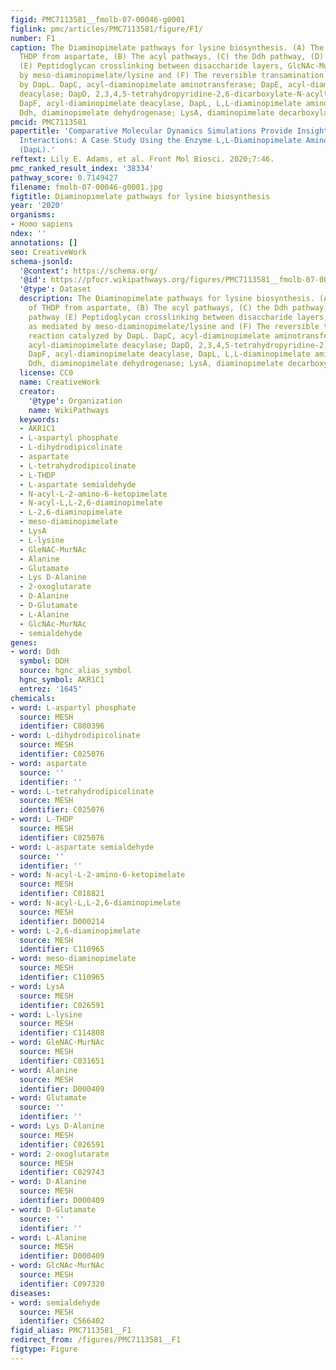 ```yaml
---
figid: PMC7113581__fmolb-07-00046-g0001
figlink: pmc/articles/PMC7113581/figure/F1/
number: F1
caption: The Diaminopimelate pathways for lysine biosynthesis. (A) The synthesis of
  THDP from aspartate, (B) The acyl pathways, (C) the Ddh pathway, (D) the DapL pathway
  (E) Peptidoglycan crosslinking between disaccharide layers, GlcNAc-MurNAc, as mediated
  by meso-diaminopimelate/lysine and (F) The reversible transamination reaction catalyzed
  by DapL. DapC, acyl-diaminopimelate aminotransferase; DapE, acyl-diaminopimelate
  deacylase; DapD, 2,3,4,5-tetrahydropyridine-2,6-dicarboxylate-N-acyltransferase;
  DapF, acyl-diaminopimelate deacylase, DapL, L,L-diaminopimelate aminotransferase;
  Ddh, diaminopimelate dehydrogenase; LysA, diaminopimelate decarboxylase.
pmcid: PMC7113581
papertitle: 'Comparative Molecular Dynamics Simulations Provide Insight Into Antibiotic
  Interactions: A Case Study Using the Enzyme L,L-Diaminopimelate Aminotransferase
  (DapL).'
reftext: Lily E. Adams, et al. Front Mol Biosci. 2020;7:46.
pmc_ranked_result_index: '38334'
pathway_score: 0.7149427
filename: fmolb-07-00046-g0001.jpg
figtitle: Diaminopimelate pathways for lysine biosynthesis
year: '2020'
organisms:
- Homo sapiens
ndex: ''
annotations: []
seo: CreativeWork
schema-jsonld:
  '@context': https://schema.org/
  '@id': https://pfocr.wikipathways.org/figures/PMC7113581__fmolb-07-00046-g0001.html
  '@type': Dataset
  description: The Diaminopimelate pathways for lysine biosynthesis. (A) The synthesis
    of THDP from aspartate, (B) The acyl pathways, (C) the Ddh pathway, (D) the DapL
    pathway (E) Peptidoglycan crosslinking between disaccharide layers, GlcNAc-MurNAc,
    as mediated by meso-diaminopimelate/lysine and (F) The reversible transamination
    reaction catalyzed by DapL. DapC, acyl-diaminopimelate aminotransferase; DapE,
    acyl-diaminopimelate deacylase; DapD, 2,3,4,5-tetrahydropyridine-2,6-dicarboxylate-N-acyltransferase;
    DapF, acyl-diaminopimelate deacylase, DapL, L,L-diaminopimelate aminotransferase;
    Ddh, diaminopimelate dehydrogenase; LysA, diaminopimelate decarboxylase.
  license: CC0
  name: CreativeWork
  creator:
    '@type': Organization
    name: WikiPathways
  keywords:
  - AKR1C1
  - L-aspartyl phosphate
  - L-dihydrodipicolinate
  - aspartate
  - L-tetrahydrodipicolinate
  - L-THDP
  - L-aspartate semialdehyde
  - N-acyl-L-2-amino-6-ketopimelate
  - N-acyl-L,L-2,6-diaminopimelate
  - L-2,6-diaminopimelate
  - meso-diaminopimelate
  - LysA
  - L-lysine
  - GleNAC-MurNAc
  - Alanine
  - Glutamate
  - Lys D-Alanine
  - 2-oxoglutarate
  - D-Alanine
  - D-Glutamate
  - L-Alanine
  - GlcNAc-MurNAc
  - semialdehyde
genes:
- word: Ddh
  symbol: DDH
  source: hgnc_alias_symbol
  hgnc_symbol: AKR1C1
  entrez: '1645'
chemicals:
- word: L-aspartyl phosphate
  source: MESH
  identifier: C080396
- word: L-dihydrodipicolinate
  source: MESH
  identifier: C025076
- word: aspartate
  source: ''
  identifier: ''
- word: L-tetrahydrodipicolinate
  source: MESH
  identifier: C025076
- word: L-THDP
  source: MESH
  identifier: C025076
- word: L-aspartate semialdehyde
  source: ''
  identifier: ''
- word: N-acyl-L-2-amino-6-ketopimelate
  source: MESH
  identifier: C018821
- word: N-acyl-L,L-2,6-diaminopimelate
  source: MESH
  identifier: D000214
- word: L-2,6-diaminopimelate
  source: MESH
  identifier: C110965
- word: meso-diaminopimelate
  source: MESH
  identifier: C110965
- word: LysA
  source: MESH
  identifier: C026591
- word: L-lysine
  source: MESH
  identifier: C114808
- word: GleNAC-MurNAc
  source: MESH
  identifier: C031651
- word: Alanine
  source: MESH
  identifier: D000409
- word: Glutamate
  source: ''
  identifier: ''
- word: Lys D-Alanine
  source: MESH
  identifier: C026591
- word: 2-oxoglutarate
  source: MESH
  identifier: C029743
- word: D-Alanine
  source: MESH
  identifier: D000409
- word: D-Glutamate
  source: ''
  identifier: ''
- word: L-Alanine
  source: MESH
  identifier: D000409
- word: GlcNAc-MurNAc
  source: MESH
  identifier: C097320
diseases:
- word: semialdehyde
  source: MESH
  identifier: C566402
figid_alias: PMC7113581__F1
redirect_from: /figures/PMC7113581__F1
figtype: Figure
---
```

